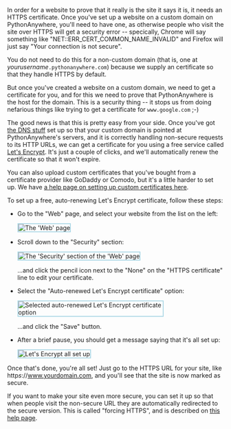 <!--
.. title: How to set up an HTTPS/SSL certificate for a custom domain
.. slug: HTTPSSetup
.. date: 2019-01-15 12:49:28 UTC+00:00
.. tags:
.. category:
.. link:
.. description:
.. type: text
-->

In order for a website to prove that it really is the site it says it is, it needs
an HTTPS certificate.  Once you've set up a website on a custom domain on PythonAnywhere, you'll need
to have one, as otherwise people who visit the site over HTTPS
will get a security error -- specically, Chrome will say something like "NET::ERR_CERT_COMMON_NAME_INVALID"
and Firefox will just say "Your connection is not secure".

You do not need to do this for a non-custom domain (that is, one at *yourusername*`.pythonanywhere.com`)
because we supply an certificate so that they handle HTTPS by default.

But once you've created a website on a custom domain, we need to get a certificate
for you, and for this we need to prove that PythonAnywhere is the host for
the domain.  This is a security thing -- it stops us from doing nefarious things
like trying to get a certificate for `www.google.com` ;-)

The good news is that this is pretty easy from your side.  Once you've got
[the DNS stuff](/pages/OwnDomains) set up so that your custom domain is pointed
at PythonAnywhere's servers, and it is correctly handling non-secure requests to
its HTTP URLs, we can get a certificate for you using a free
service called [Let's Encrypt](https://letsencrypt.org/).  It's just a couple
of clicks, and we'll automatically renew the certificate so that it won't expire.

You can also upload custom certificates that you've bought from a certificate
provider like GoDaddy or Comodo, but it's a little harder to set up.  We
have [a help page on setting up custom certificates here](/pages/HTTPSCustomCerts).

To set up a free, auto-renewing Let's Encrypt certificate, follow these steps:

  * Go to the "Web" page, and select your website from the list on the left:

    <img alt="The 'Web' page" src="/https-setup-web-app-page.png" style="border: 2px solid lightblue; max-width: 70%;">

  * Scroll down to the "Security" section:

    <img alt="The 'Security' section of the 'Web' page" src="/https-setup-security-section-no-cert.png" style="border: 2px solid lightblue; max-width: 70%;">

    ...and click the pencil icon next to the "None" on the "HTTPS certificate" line
    to edit your certificate.

  * Select the "Auto-renewed Let's Encrypt certificate" option:

    <img alt="Selected auto-renewed Let's Encrypt certificate option" src="/https-setup-security-section-editor-letsencrypt-selected.png" style="border: 2px solid lightblue; max-width: 70%;">

    ...and click the "Save" button.

  * After a brief pause, you should get a message saying that it's all set up:

    <img alt="Let's Encrypt all set up" src="/https-setup-security-section-letsencrypt-installed.png" style="border: 2px solid lightblue; max-width: 70%;">

Once that's done, you're all set!  Just go to the HTTPS URL for your site, like
http*s*://www.yourdomain.com, and you'll see that the site is now marked as secure.

If you want to make your site even more secure, you can set it up so that when
people visit the non-secure URL they are automatically redirected to the secure
version.   This is called "forcing HTTPS", and is described on
[this help page](/pages/ForcingHTTPS).





